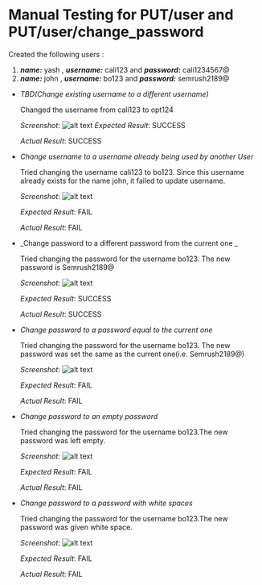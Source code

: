 # Manual Testing for PUT/user and PUT/user/change_password

Created the following users :
1. ***name:*** yash , ***username:*** cali123 and ***password:*** cali1234567@
2. ***name:*** john , ***username:*** bo123 and ***password:*** semrush2189@ 

* _TBD(Change existing username to a different username)_ 
     
     Changed the username from cali123 to opt124
     
     _Screenshot_:  ![alt text](https://github.com/yash2189/mentorship-backend/blob/develop/test%20screenshots/tbd.PNG)
     _Expected Result_:  SUCCESS
     
     _Actual Result_:    SUCCESS


* _Change username to a username already being used by another User_ 
     
     Tried changing the username cali123 to bo123. Since this username already exists for the name john, it failed to update username.
     
     _Screenshot_:  ![alt text](https://github.com/yash2189/mentorship-backend/blob/develop/test%20screenshots/Capture.PNG)
     
     _Expected Result_:  FAIL
     
     _Actual Result_:    FAIL
     
 
 * _Change password to a different password from the current one	_ 
     
     Tried changing the password for the username bo123. The new password is Semrush2189@
     
     _Screenshot_:  ![alt text](https://github.com/yash2189/mentorship-backend/blob/develop/test%20screenshots/passwd.PNG)
     
     _Expected Result_:  SUCCESS
     
     _Actual Result_:    SUCCESS
     
     
 * _Change password to a password equal to the current one_ 
     
     Tried changing the password for the username bo123. The new password was set the same as the current one(i.e. Semrush2189@)
     
     _Screenshot_:  ![alt text](https://github.com/yash2189/mentorship-backend/blob/develop/test%20screenshots/samepass.PNG)
     
     _Expected Result_:  FAIL
     
     _Actual Result_:    FAIL
     
  
  * _Change password to an empty password_ 
     
     Tried changing the password for the username bo123.The new password was left empty.
     
     _Screenshot_:  ![alt text](https://github.com/yash2189/mentorship-backend/blob/develop/test%20screenshots/emptpass.PNG)
     
     _Expected Result_:  FAIL
     
     _Actual Result_:    FAIL
     
     
   * _Change password to a password with white spaces_ 
     
     Tried changing the password for the username bo123.The new password was given white space.
     
     _Screenshot_:  ![alt text](https://github.com/yash2189/mentorship-backend/blob/develop/test%20screenshots/whitespacepass.PNG)
     
     _Expected Result_:  FAIL
     
     _Actual Result_:    FAIL

